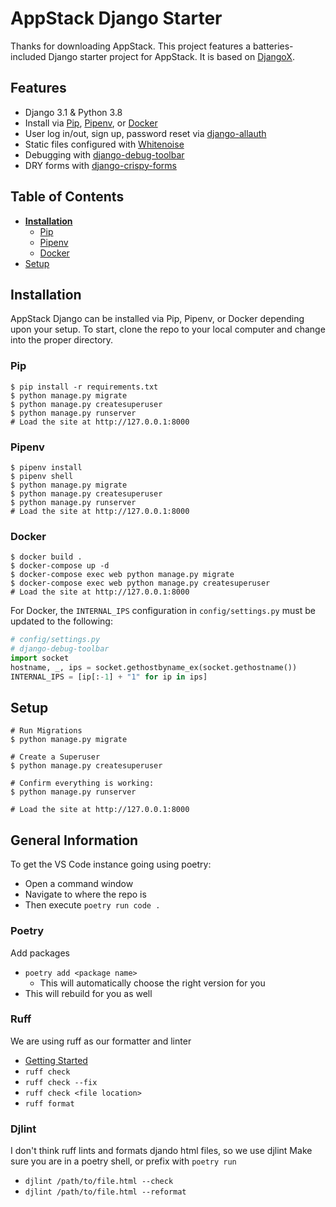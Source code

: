 # AppStack Django Starter

Thanks for downloading AppStack. This project features a batteries-included Django starter project for AppStack. It is based on [DjangoX](https://github.com/wsvincent/djangox).

## Features

- Django 3.1 & Python 3.8
- Install via [Pip](https://pypi.org/project/pip/), [Pipenv](https://pypi.org/project/pipenv/), or [Docker](https://www.docker.com/)
- User log in/out, sign up, password reset via [django-allauth](https://github.com/pennersr/django-allauth)
- Static files configured with [Whitenoise](http://whitenoise.evans.io/en/stable/index.html)
- Debugging with [django-debug-toolbar](https://github.com/jazzband/django-debug-toolbar)
- DRY forms with [django-crispy-forms](https://github.com/django-crispy-forms/django-crispy-forms)

## Table of Contents
* **[Installation](#installation)**
  * [Pip](#pip)
  * [Pipenv](#pipenv)
  * [Docker](#docker)
* [Setup](#setup)

## Installation
AppStack Django can be installed via Pip, Pipenv, or Docker depending upon your setup. To start, clone the repo to your local computer and change into the proper directory.

### Pip

```
$ pip install -r requirements.txt
$ python manage.py migrate
$ python manage.py createsuperuser
$ python manage.py runserver
# Load the site at http://127.0.0.1:8000
```

### Pipenv

```
$ pipenv install
$ pipenv shell
$ python manage.py migrate
$ python manage.py createsuperuser
$ python manage.py runserver
# Load the site at http://127.0.0.1:8000
```

### Docker

```
$ docker build .
$ docker-compose up -d
$ docker-compose exec web python manage.py migrate
$ docker-compose exec web python manage.py createsuperuser
# Load the site at http://127.0.0.1:8000
```

For Docker, the `INTERNAL_IPS` configuration in `config/settings.py` must be updated to the following:

```python
# config/settings.py
# django-debug-toolbar
import socket
hostname, _, ips = socket.gethostbyname_ex(socket.gethostname())
INTERNAL_IPS = [ip[:-1] + "1" for ip in ips]
```

## Setup

```
# Run Migrations
$ python manage.py migrate

# Create a Superuser
$ python manage.py createsuperuser

# Confirm everything is working:
$ python manage.py runserver

# Load the site at http://127.0.0.1:8000
```

## General Information
To get the VS Code instance going using poetry:
- Open a command window
- Navigate to where the repo is
- Then execute `poetry run code .`

### Poetry
Add packages
  - `poetry add <package name>`
    - This will automatically choose the right version for you
  - This will rebuild for you as well

### Ruff
We are using ruff as our formatter and linter
- [Getting Started](https://docs.astral.sh/ruff/tutorial/#getting-started)
- `ruff check`
- `ruff check --fix`
- `ruff check <file location>`
- `ruff format`

### Djlint
I don't think ruff lints and formats djando html files, so we use djlint
Make sure you are in a poetry shell, or prefix with `poetry run`
  - `djlint /path/to/file.html --check`
  - `djlint /path/to/file.html --reformat`
